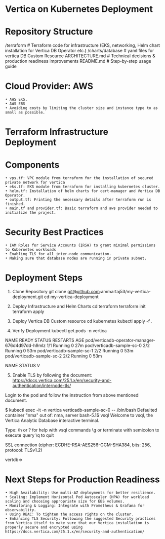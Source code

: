 # Vertica on Kubernetes Deployment

# Repository Structure
/terraform                 # Terraform code for infrastructure (EKS, networking, Helm chart installation for Vertica DB Operator etc.)
/charts/database           # yaml files for vertica DB Custom Resource
ARCHITECTURE.md            # Technical decisions & production readiness improvements
README.md                  # Step-by-step usage guide

# Cloud Provider: AWS
    • AWS EKS. 
    • AWS EBS
    • Avoiding costs by limiting the cluster size and instance type to as small as possible. 
    
# Terraform Infrastructure Deployment
  # Components
    • vps.tf: VPC module from terraform for the installation of secured private network for vertica
    • eks.tf: EKS module from terraform for installing kubernetes cluster.
    • helm.tf: Installation of helm charts for cert-manager and Vertica DB Operator.
    • output.tf: Printing the necessary details after terraform run is finished.
    • main.tf and provider.tf: Basic terraform and aws provider needed to initialize the project.
# Security Best Practices
    • IAM Roles for Service Accounts (IRSA) to grant minimal permissions to Kubernetes workloads
    • Enabling TLS for all inter-node communication.
    • Making sure that database nodes are running in private subnet.

# Deployment Steps
1. Clone Repository
   git clone git@github.com:ammartaj53/my-vertica-deployment.git
   cd my-vertica-deployment

2. Deploy Infrastructure and Helm Charts
cd terraform
terraform init
terraform apply

3. Deploy Vertica DB Custom resource
cd kubernetes
kubectl apply -f .

4. Verify Deployment
kubectl get pods -n vertica

NAME                                              READY   STATUS    RESTARTS   AGE
pod/verticadb-operator-manager-676d4d97dd-h9mlz   1/1     Running   0          27m
pod/verticadb-sample-sc-0                         2/2     Running   0          53m
pod/verticadb-sample-sc-1                         2/2     Running   0          53m
pod/verticadb-sample-sc-2                         2/2     Running   0          53m

NAME                                                     STATUS   V

5. Enable TLS by following the document:
 https://docs.vertica.com/25.1.x/en/security-and-authentication/internode-tls/

Login to the pod and follow the instruction from above mentioned document.

$ kubectl exec -it -n vertica verticadb-sample-sc-0 -- /bin/bash
Defaulted container "nma" out of: nma, server
bash-5.1$ vsql
Welcome to vsql, the Vertica Analytic Database interactive terminal.

Type:  \h or \? for help with vsql commands
       \g or terminate with semicolon to execute query
       \q to quit

SSL connection (cipher: ECDHE-RSA-AES256-GCM-SHA384, bits: 256, protocol: TLSv1.2)

vertdb=> 

# Next Steps for Production Readiness
    • High Availability: Use multi-AZ deployments for better resilience. 
    • Scaling: Implement Horizontal Pod Autoscaler (HPA) for workload scaling and choosing appropriate size for EBS volumes.
    • Monitoring & Logging: Integrate with Prometheus & Grafana for observability. 
    • Using RBAC: To tighten the access rights on the cluster.
    • Enhancing TLS Security: Following the suggested Security practices from Vertica itself to make sure that our Vertica installation is properly secure and encrypted using https://docs.vertica.com/25.1.x/en/security-and-authentication/
